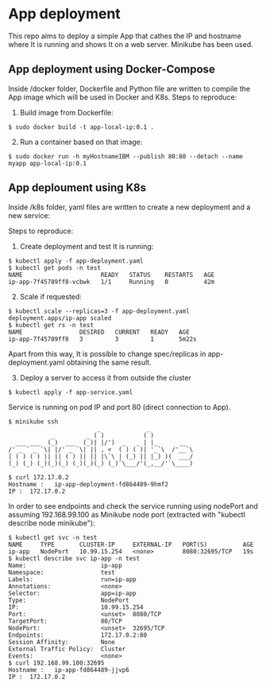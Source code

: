 # App deployment

This repo aims to deploy a simple App that cathes the IP and hostname where It is running and shows It on a web server. Minikube has been used.


## App deployment using Docker-Compose

Inside /docker folder, Dockerfile and Python file are written to compile the App image which will be used in Docker and K8s. Steps to reproduce:

1. Build image from Dockerfile:

```
$ sudo docker build -t app-local-ip:0.1 .
```

2. Run a container based on that image:

```
$ sudo docker run -h myHostnameIBM --publish 80:80 --detach --name myapp app-local-ip:0.1
```

## App deploument using K8s

Inside /k8s folder, yaml files are written to create a new deployment and a new service:

Steps to reproduce:

1. Create deployment and test It is running:

```
$ kubectl apply -f app-deployment.yaml
$ kubectl get pods -n test
NAME                      READY   STATUS    RESTARTS   AGE
ip-app-7f45789ff8-vcbwk   1/1     Running   0          42m
```

2. Scale if requested:

```
$ kubectl scale --replicas=3 -f app-deployment.yaml 
deployment.apps/ip-app scaled
$ kubectl get rs -n test
NAME                DESIRED   CURRENT   READY   AGE
ip-app-7f45789ff8   3         3         1       5m22s

```

Apart from this way, It is possible to change spec/replicas in app-deployment.yaml obtaining the same result.

3. Deploy a server to access it from outside the cluster

```
$ kubectl apply -f app-service.yaml 
```

Service is running on pod IP and port 80 (direct connection to App).
```
$ minikube ssh
                         _             _            
            _         _ ( )           ( )           
  ___ ___  (_)  ___  (_)| |/')  _   _ | |_      __  
/' _ ` _ `\| |/' _ `\| || , <  ( ) ( )| '_`\  /'__`\
| ( ) ( ) || || ( ) || || |\`\ | (_) || |_) )(  ___/
(_) (_) (_)(_)(_) (_)(_)(_) (_)`\___/'(_,__/'`\____)

$ curl 172.17.0.2
Hostname :   ip-app-deployment-fd864489-9hmf2
IP :  172.17.0.2
```
In order to see endpoints and check the service running using nodePort and assuming 192.168.99.100 as Minikube node port (extracted with "kubectl describe node minikube"):
```
$ kubectl get svc -n test
NAME     TYPE       CLUSTER-IP     EXTERNAL-IP   PORT(S)          AGE
ip-app   NodePort   10.99.15.254   <none>        8080:32695/TCP   19s
$ kubectl describe svc ip-app -n test
Name:                     ip-app
Namespace:                test
Labels:                   run=ip-app
Annotations:              <none>
Selector:                 app=ip-app
Type:                     NodePort
IP:                       10.99.15.254
Port:                     <unset>  8080/TCP
TargetPort:               80/TCP
NodePort:                 <unset>  32695/TCP
Endpoints:                172.17.0.2:80
Session Affinity:         None
External Traffic Policy:  Cluster
Events:                   <none>
$ curl 192.168.99.100:32695
Hostname :   ip-app-fd864489-jjvp6
IP :  172.17.0.2
```